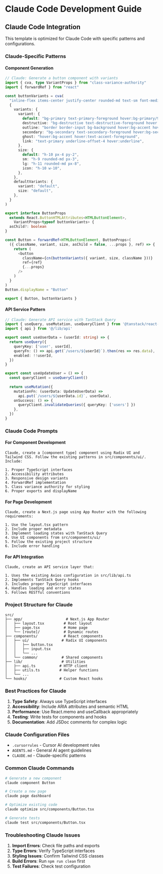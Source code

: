 # Claude Code Development Guide

## Claude Code Integration

This template is optimized for Claude Code with specific patterns and configurations.

### Claude-Specific Patterns

#### Component Generation
```typescript
// Claude: Generate a button component with variants
import { cva, type VariantProps } from "class-variance-authority"
import { forwardRef } from "react"

const buttonVariants = cva(
  "inline-flex items-center justify-center rounded-md text-sm font-medium",
  {
    variants: {
      variant: {
        default: "bg-primary text-primary-foreground hover:bg-primary/90",
        destructive: "bg-destructive text-destructive-foreground hover:bg-destructive/90",
        outline: "border border-input bg-background hover:bg-accent hover:text-accent-foreground",
        secondary: "bg-secondary text-secondary-foreground hover:bg-secondary/80",
        ghost: "hover:bg-accent hover:text-accent-foreground",
        link: "text-primary underline-offset-4 hover:underline",
      },
      size: {
        default: "h-10 px-4 py-2",
        sm: "h-9 rounded-md px-3",
        lg: "h-11 rounded-md px-8",
        icon: "h-10 w-10",
      },
    },
    defaultVariants: {
      variant: "default",
      size: "default",
    },
  }
)

export interface ButtonProps
  extends React.ButtonHTMLAttributes<HTMLButtonElement>,
    VariantProps<typeof buttonVariants> {
  asChild?: boolean
}

const Button = forwardRef<HTMLButtonElement, ButtonProps>(
  ({ className, variant, size, asChild = false, ...props }, ref) => {
    return (
      <button
        className={cn(buttonVariants({ variant, size, className }))}
        ref={ref}
        {...props}
      />
    )
  }
)
Button.displayName = "Button"

export { Button, buttonVariants }
```

#### API Service Pattern
```typescript
// Claude: Generate API service with TanStack Query
import { useQuery, useMutation, useQueryClient } from '@tanstack/react-query'
import { api } from '@/lib/api'

export const useUserData = (userId: string) => {
  return useQuery({
    queryKey: ['user', userId],
    queryFn: () => api.get(`/users/${userId}`).then(res => res.data),
    enabled: !!userId,
  })
}

export const useUpdateUser = () => {
  const queryClient = useQueryClient()
  
  return useMutation({
    mutationFn: (userData: UpdateUserData) => 
      api.put(`/users/${userData.id}`, userData),
    onSuccess: () => {
      queryClient.invalidateQueries({ queryKey: ['users'] })
    },
  })
}
```

### Claude Code Prompts

#### For Component Development
```
Claude, create a [component type] component using Radix UI and Tailwind CSS. Follow the existing patterns in src/components/ui/. Include:

1. Proper TypeScript interfaces
2. Accessibility attributes
3. Responsive design variants
4. ForwardRef implementation
5. Class variance authority for styling
6. Proper exports and displayName
```

#### For Page Development
```
Claude, create a Next.js page using App Router with the following requirements:

1. Use the layout.tsx pattern
2. Include proper metadata
3. Implement loading states with TanStack Query
4. Use UI components from src/components/ui/
5. Follow the existing project structure
6. Include error handling
```

#### For API Integration
```
Claude, create an API service layer that:

1. Uses the existing Axios configuration in src/lib/api.ts
2. Implements TanStack Query hooks
3. Includes proper TypeScript interfaces
4. Handles loading and error states
5. Follows RESTful conventions
```

### Project Structure for Claude

```
src/
├── app/                    # Next.js App Router
│   ├── layout.tsx         # Root layout
│   ├── page.tsx           # Home page
│   └── [route]/           # Dynamic routes
├── components/            # React components
│   ├── ui/               # Radix UI components
│   │   ├── button.tsx
│   │   ├── input.tsx
│   │   └── ...
│   └── common/           # Shared components
├── lib/                  # Utilities
│   ├── api.ts           # HTTP client
│   ├── utils.ts         # Helper functions
│   └── ...
└── hooks/               # Custom React hooks
```

### Best Practices for Claude

1. **Type Safety**: Always use TypeScript interfaces
2. **Accessibility**: Include ARIA attributes and semantic HTML
3. **Performance**: Use React.memo and useCallback appropriately
4. **Testing**: Write tests for components and hooks
5. **Documentation**: Add JSDoc comments for complex logic

### Claude Configuration Files

- `.cursorrules` - Cursor AI development rules
- `AGENTS.md` - General AI agent guidelines
- `CLAUDE.md` - Claude-specific patterns

### Common Claude Commands

```bash
# Generate a new component
claude component Button

# Create a new page
claude page dashboard

# Optimize existing code
claude optimize src/components/Button.tsx

# Generate tests
claude test src/components/Button.tsx
```

### Troubleshooting Claude Issues

1. **Import Errors**: Check file paths and exports
2. **Type Errors**: Verify TypeScript interfaces
3. **Styling Issues**: Confirm Tailwind CSS classes
4. **Build Errors**: Run `npm run clean` first
5. **Test Failures**: Check test configuration